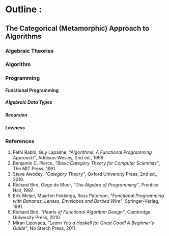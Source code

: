 # Outline :
## The Categorical (Metamorphic) Approach to Algorithms

### Algebraic Theories

### Algorithm

### Programming
#### Functional Programming
##### Algebraic Data Types
##### Recursion
##### Laziness

###  References
1. Fethi Rabhi, Guy Lapalme, _"Algorithms: A Functional Programming Approach"_, Addison-Wesley, 2nd ed., 1999.
1. Benjamin C. Pierce, _"Basic Category Theory for Computer Scientists"_, The MIT Press, 1991.
1. Steve Awodey, _"Category Theory"_, Oxford University Press, 2nd ed., 2010.
1. Richard Bird, Oege de Moor, _"The Algebra of Programming"_, Prentice Hall, 1997.
1. Erik Meijer, Maarten Fokkinga, Ross Paterson, _"Functional Programming with Bananas, Lenses, Envelopes and Barbed Wire"_, Springer-Verlag, 1991.
1. Richard Bird, _"Pearls of Functional Algorithm Design"_, Cambridge University Press, 2010.
1. Miran Lipovaca, _"Learn You a Haskell for Great Good! A Beginner's Guide"_, No Starch Press, 2011.

